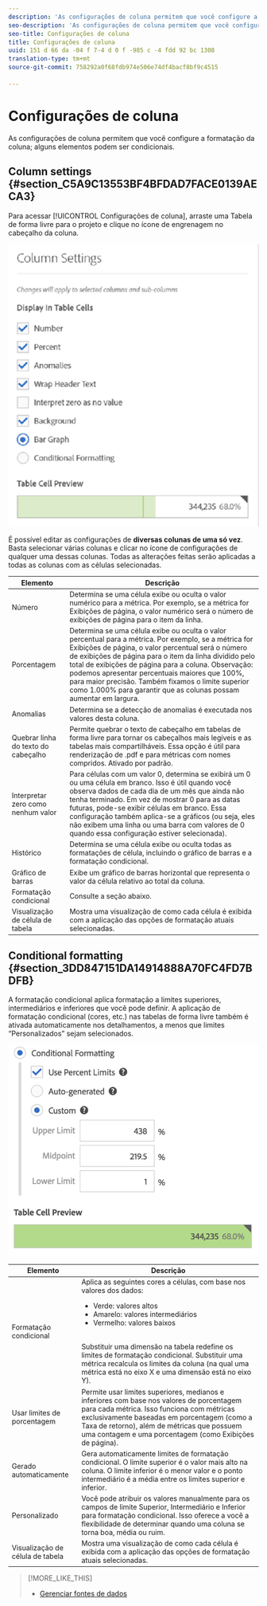 ```yaml
---
description: 'As configurações de coluna permitem que você configure a formatação da coluna; alguns elementos podem ser condicionais. '
seo-description: 'As configurações de coluna permitem que você configure a formatação da coluna; alguns elementos podem ser condicionais. '
seo-title: Configurações de coluna
title: Configurações de coluna
uuid: 151 d 66 da -04 f 7-4 d 0 f -985 c -4 fdd 92 bc 1308
translation-type: tm+mt
source-git-commit: 758292a0f68fdb974e506e74df4bacf8bf9c4515

---
```



# Configurações de coluna

As configurações de coluna permitem que você configure a formatação da coluna; alguns elementos podem ser condicionais.

## Column settings {#section_C5A9C13553BF4BFDAD7FACE0139AECA3}

Para acessar [!UICONTROL Configurações de coluna], arraste uma Tabela de forma livre para o projeto e clique no ícone de engrenagem no cabeçalho da coluna.

![](assets/column_settings.png)

É possível editar as configurações de **diversas colunas de uma só vez**. Basta selecionar várias colunas e clicar no ícone de configurações de qualquer uma dessas colunas. Todas as alterações feitas serão aplicadas a todas as colunas com as células selecionadas.

| Elemento | Descrição |
|--- |--- |
| Número | Determina se uma célula exibe ou oculta o valor numérico para a métrica. Por exemplo, se a métrica for Exibições de página, o valor numérico será o número de exibições de página para o item da linha. |
| Porcentagem | Determina se uma célula exibe ou oculta o valor percentual para a métrica. Por exemplo, se a métrica for Exibições de página, o valor percentual será o número de exibições de página para o item da linha dividido pelo total de exibições de página para a coluna.  Observação: podemos apresentar percentuais maiores que 100%, para maior precisão. Também fixamos o limite superior como 1.000% para garantir que as colunas possam aumentar em largura. |
| Anomalias | Determina se a detecção de anomalias é executada nos valores desta coluna. |
| Quebrar linha do texto do cabeçalho | Permite quebrar o texto de cabeçalho em tabelas de forma livre para tornar os cabeçalhos mais legíveis e as tabelas mais compartilháveis. Essa opção é útil para renderização de .pdf e para métricas com nomes compridos. Ativado por padrão. |
| Interpretar zero como nenhum valor | Para células com um valor 0, determina se exibirá um 0 ou uma célula em branco. Isso é útil quando você observa dados de cada dia de um mês que ainda não tenha terminado.  Em vez de mostrar 0 para as datas futuras, pode-se exibir células em branco. Essa configuração também aplica-se a gráficos (ou seja, eles não exibem uma linha ou uma barra com valores de 0 quando essa configuração estiver selecionada). |
| Histórico | Determina se uma célula exibe ou oculta todas as formatações de célula, incluindo o gráfico de barras e a formatação condicional. |
| Gráfico de barras | Exibe um gráfico de barras horizontal que representa o valor da célula relativo ao total da coluna. |
| Formatação condicional | Consulte a seção abaixo. |
| Visualização de célula de tabela | Mostra uma visualização de como cada célula é exibida com a aplicação das opções de formatação atuais selecionadas. |


## Conditional formatting {#section_3DD847151DA14914888A70FC4FD7BDFB}

A formatação condicional aplica formatação a limites superiores, intermediários e inferiores que você pode definir. A aplicação de formatação condicional (cores, etc.) nas tabelas de forma livre também é ativada automaticamente nos detalhamentos, a menos que limites “Personalizados” sejam selecionados.

![](assets/conditional-formatting.png)

| Elemento | Descrição |
|--- |--- |
| Formatação condicional | Aplica as seguintes cores a células, com base nos valores dos dados: <ul><li>Verde: valores altos</li><li>Amarelo: valores intermediários</li><li>Vermelho: valores baixos</li></ul><br>Substituir uma dimensão na tabela redefine os limites de formatação condicional. Substituir uma métrica recalcula os limites da coluna (na qual uma métrica está no eixo X e uma dimensão está no eixo Y). |
| Usar limites de porcentagem | Permite usar limites superiores, medianos e inferiores com base nos valores de porcentagem para cada métrica. Isso funciona com métricas exclusivamente baseadas em porcentagem (como a Taxa de retorno), além de métricas que possuem uma contagem e uma porcentagem (como Exibições de página). |
| Gerado automaticamente | Gera automaticamente limites de formatação condicional. O limite superior é o valor mais alto na coluna. O limite inferior é o menor valor e o ponto intermediário é a média entre os limites superior e inferior. |
| Personalizado | Você pode atribuir os valores manualmente para os campos de limite Superior, Intermediário e Inferior para formatação condicional. Isso oferece a você a flexibilidade de determinar quando uma coluna se torna boa, média ou ruim. |
| Visualização de célula de tabela | Mostra uma visualização de como cada célula é exibida com a aplicação das opções de formatação atuais selecionadas. |

>[!MORE_LIKE_THIS]
>
>* [Gerenciar fontes de dados](/help/analyze/analysis-workspace/visualizations/t-sync-visualization.md)

